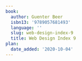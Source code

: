 ```yaml
---
book:
  author: Guenter Beer
  isbn13: '9789057681493'
  language: ''
  slug: web-design-index-9
  title: Web Design Index 9
plan:
  date_added: '2020-10-04'
---
```

